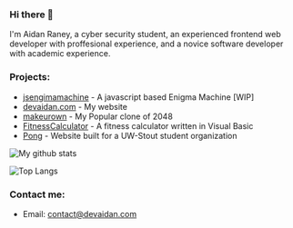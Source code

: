 ### Hi there 👋

I'm Aidan Raney, a cyber security student, an experienced frontend web developer with proffesional experience, and a novice software developer with academic experience.

### Projects:
- [jsengimamachine](https://github.com/AidanSpeakss/jsenigmamachine) - A javascript based Enigma Machine [WIP]
- [devaidan.com](https://www.devaidan.com) - My website
- [makeurown](https://github.com/AidanSpeakss/makeurown) - My Popular clone of 2048
- [FitnessCalculator](https://github.com/AidanSpeakss/FitnessCalculator) - A fitness calculator written in Visual Basic
- [Pong](https://github.com/AidanSpeakss/pongwebsite) - Website built for a UW-Stout student organization

![My github stats](https://github-readme-stats.vercel.app/api?username=AidanSpeakss)

![Top Langs](https://github-readme-stats.vercel.app/api/top-langs/?username=AidanSpeakss&layout=compact)

### Contact me:

- Email: contact@devaidan.com
